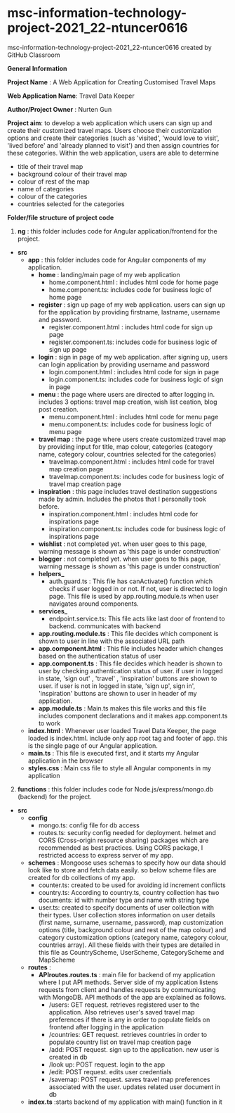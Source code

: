# msc-information-technology-project-2021_22-ntuncer0616
msc-information-technology-project-2021_22-ntuncer0616 created by GitHub Classroom

**General Information**

**Project Name** : A Web Application for Creating Customised Travel Maps

**Web Application Name**: Travel Data Keeper

**Author/Project Owner** : Nurten Gun

**Project aim**: to develop a web application which users can sign up and create their customized travel maps. Users choose their customization options and create their categories (such as 'visited', 'would love to visit', 'lived before' and 'already planned to visit') and then assign countries for these categories. Within the web application, users are able to determine
- title of their travel map
- background colour of their travel map
- colour of rest of the map
- name of categories
- colour of the categories
- countries selected for the categories



**Folder/file structure of project code**

1. **ng** : this folder includes code for Angular application/frontend for the project.
- **src**
  - **app** : this folder includes code for Angular components of my application.
      - **home** : landing/main page of my web application
        - home.component.html : includes html code for home page
        - home.component.ts: includes code for business logic of home page
      - **register** : sign up page of my web application. users can sign up for the application by providing firstname, lastname, username and password. 
        - register.component.html : includes html code for sign up page
        - register.component.ts: includes code for business logic of sign up page
      - **login** : sign in page of my web application. after signing up, users can login application by providing username and password
        - login.component.html : includes html code for sign in page
        - login.component.ts: includes code for business logic of sign in page
      - **menu** : the page where users are directed to after logging in. includes 3 options: travel map creation, wish list ceation, blog post creation.
        - menu.component.html : includes html code for menu page
        - menu.component.ts: includes code for business logic of menu page
      - **travel map** : the page where users create customized travel map by providing input for title, map colour, categories (category name, category colour, countries selected for the categories)
        - travelmap.component.html : includes html code for travel map creation page
        - travelmap.component.ts: includes code for business logic of travel map creation page
      - **inspiration** : this page includes travel destination suggestions made by admin. Includes the photos that I personally took before.   
        - inspiration.component.html : includes html code for inspirations page
        - inspiration.component.ts: includes code for business logic of inspirations page
      - **wishlist** : not completed yet. when user goes to this page, warning message is shown as 'this page is under construction'
      - **blogger** : not completed yet. when user goes to this page, warning message is shown as 'this page is under construction'
      - **helpers_**
        - auth.guard.ts : This file has canActivate() function which checks if user logged in or not. If not, user is directed to login page. This file is used by app.routing.module.ts when user navigates around components.
      - **services_**
        - endpoint.service.ts: This file acts like last door of frontend to backend. communicates with backend
      - **app.routing.module.ts** : This file decides which component is shown to user in line with the associated URL path
      - **app.component.html** : This file includes header which changes based on the authentication status of user
      - **app.component.ts** : This file decides which header is shown to user by checking authentication status of user. if user in logged in state, 'sign out' , 'travel' , 'inspiration' buttons are shown to user. if user is not in logged in state, 'sign up', sign in', 'inspiration' buttons are shown to user in header of my application.
      - **app.module.ts** : Main.ts makes this file works and this file includes component declarations and it makes app.component.ts to work
  - **index.html** : Whenever user loaded Travel Data Keeper, the page loaded is index.html. include only app root tag and footer of app. this is the single page of our Angular application.
  - **main.ts** : This file is executed first, and it starts my Angular application in the browser
  - **styles.css** : Main css file to style all Angular components in my application
2. **functions** : this folder includes code for Node.js/express/mongo.db (backend) for the project.
- **src**
  - **config** 
    - mongo.ts: config file for db access
    - routes.ts: security config needed for deployment. helmet and CORS (Cross-origin resource sharing) packages which are recommended as best practices. Using CORS package, I restricted access to express server of my app.
  - **schemes** : Mongoose uses schemas to specify how our data should look like to store and fetch data easily. so below scheme files are created for db collections of my app.
    - counter.ts: created to be used for avoiding id increment conflicts
    - country.ts: According to country.ts, country collection has two documents: id with number type and name with string type
    - user.ts: created to specify documents of user collection with their types. User collection stores information on user details (first name, surname, username, password), map customization options (title, background colour and rest of the map colour) and category customization options (category name, category colour, countries array). All these fields with their types are detailed in this file as CountryScheme, UserScheme, CategoryScheme and MapScheme
  - **routes** : 
    - **APIroutes.routes.ts** : main file for backend of my application where I put API methods. Server side of my application listens requests from client and handles requests by communicating with MongoDB. API methods of the app are explained as follows. 
      - /users: GET request. retrieves registered user to the application. Also retrieves user's saved travel map preferences if there is any in order to populate fields on frontend after logging in the application
      - /countries: GET request. retrieves countries in order to populate country list on travel map creation page
      - /add: POST request. sign up to the application. new user is created in db
      - /look up: POST request. login to the app
      - /edit: POST request. edits user credentials
      - /savemap: POST request. saves travel map preferences associated with the user. updates related user document in db
  - **index.ts** :starts backend of my application with main() function in it

